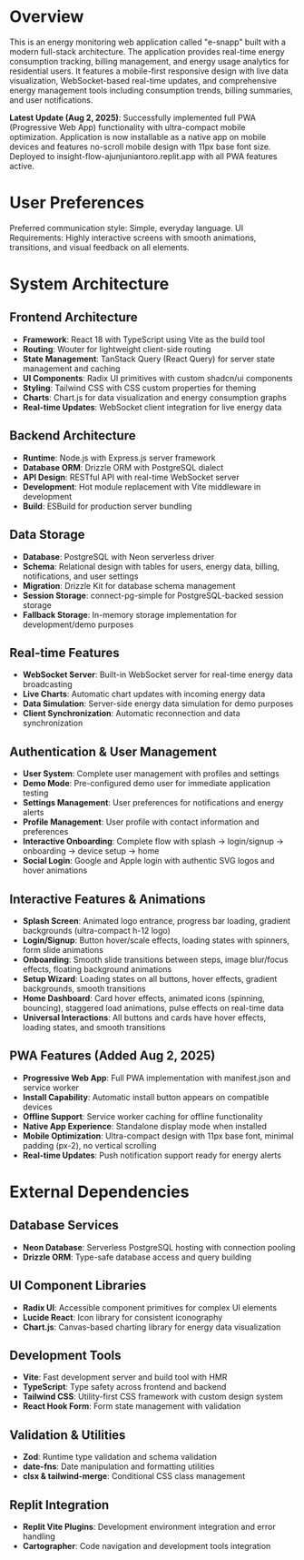 # Overview

This is an energy monitoring web application called "e-snapp" built with a modern full-stack architecture. The application provides real-time energy consumption tracking, billing management, and energy usage analytics for residential users. It features a mobile-first responsive design with live data visualization, WebSocket-based real-time updates, and comprehensive energy management tools including consumption trends, billing summaries, and user notifications.

**Latest Update (Aug 2, 2025)**: Successfully implemented full PWA (Progressive Web App) functionality with ultra-compact mobile optimization. Application is now installable as a native app on mobile devices and features no-scroll mobile design with 11px base font size. Deployed to insight-flow-ajunjuniantoro.replit.app with all PWA features active.

# User Preferences

Preferred communication style: Simple, everyday language.
UI Requirements: Highly interactive screens with smooth animations, transitions, and visual feedback on all elements.

# System Architecture

## Frontend Architecture
- **Framework**: React 18 with TypeScript using Vite as the build tool
- **Routing**: Wouter for lightweight client-side routing
- **State Management**: TanStack Query (React Query) for server state management and caching
- **UI Components**: Radix UI primitives with custom shadcn/ui components
- **Styling**: Tailwind CSS with CSS custom properties for theming
- **Charts**: Chart.js for data visualization and energy consumption graphs
- **Real-time Updates**: WebSocket client integration for live energy data

## Backend Architecture
- **Runtime**: Node.js with Express.js server framework
- **Database ORM**: Drizzle ORM with PostgreSQL dialect
- **API Design**: RESTful API with real-time WebSocket server
- **Development**: Hot module replacement with Vite middleware in development
- **Build**: ESBuild for production server bundling

## Data Storage
- **Database**: PostgreSQL with Neon serverless driver
- **Schema**: Relational design with tables for users, energy data, billing, notifications, and user settings
- **Migration**: Drizzle Kit for database schema management
- **Session Storage**: connect-pg-simple for PostgreSQL-backed session storage
- **Fallback Storage**: In-memory storage implementation for development/demo purposes

## Real-time Features
- **WebSocket Server**: Built-in WebSocket server for real-time energy data broadcasting
- **Live Charts**: Automatic chart updates with incoming energy data
- **Data Simulation**: Server-side energy data simulation for demo purposes
- **Client Synchronization**: Automatic reconnection and data synchronization

## Authentication & User Management
- **User System**: Complete user management with profiles and settings
- **Demo Mode**: Pre-configured demo user for immediate application testing
- **Settings Management**: User preferences for notifications and energy alerts
- **Profile Management**: User profile with contact information and preferences
- **Interactive Onboarding**: Complete flow with splash → login/signup → onboarding → device setup → home
- **Social Login**: Google and Apple login with authentic SVG logos and hover animations

## Interactive Features & Animations
- **Splash Screen**: Animated logo entrance, progress bar loading, gradient backgrounds (ultra-compact h-12 logo)
- **Login/Signup**: Button hover/scale effects, loading states with spinners, form slide animations
- **Onboarding**: Smooth slide transitions between steps, image blur/focus effects, floating background animations
- **Setup Wizard**: Loading states on all buttons, hover effects, gradient backgrounds, smooth transitions
- **Home Dashboard**: Card hover effects, animated icons (spinning, bouncing), staggered load animations, pulse effects on real-time data
- **Universal Interactions**: All buttons and cards have hover effects, loading states, and smooth transitions

## PWA Features (Added Aug 2, 2025)
- **Progressive Web App**: Full PWA implementation with manifest.json and service worker
- **Install Capability**: Automatic install button appears on compatible devices
- **Offline Support**: Service worker caching for offline functionality
- **Native App Experience**: Standalone display mode when installed
- **Mobile Optimization**: Ultra-compact design with 11px base font, minimal padding (px-2), no vertical scrolling
- **Real-time Updates**: Push notification support ready for energy alerts

# External Dependencies

## Database Services
- **Neon Database**: Serverless PostgreSQL hosting with connection pooling
- **Drizzle ORM**: Type-safe database access and query building

## UI Component Libraries
- **Radix UI**: Accessible component primitives for complex UI elements
- **Lucide React**: Icon library for consistent iconography
- **Chart.js**: Canvas-based charting library for energy data visualization

## Development Tools
- **Vite**: Fast development server and build tool with HMR
- **TypeScript**: Type safety across frontend and backend
- **Tailwind CSS**: Utility-first CSS framework with custom design system
- **React Hook Form**: Form state management with validation

## Validation & Utilities
- **Zod**: Runtime type validation and schema validation
- **date-fns**: Date manipulation and formatting utilities
- **clsx & tailwind-merge**: Conditional CSS class management

## Replit Integration
- **Replit Vite Plugins**: Development environment integration and error handling
- **Cartographer**: Code navigation and development tools integration